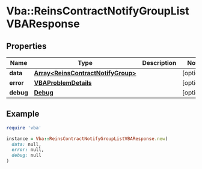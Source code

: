 # Vba::ReinsContractNotifyGroupListVBAResponse

## Properties

| Name | Type | Description | Notes |
| ---- | ---- | ----------- | ----- |
| **data** | [**Array&lt;ReinsContractNotifyGroup&gt;**](ReinsContractNotifyGroup.md) |  | [optional] |
| **error** | [**VBAProblemDetails**](VBAProblemDetails.md) |  | [optional] |
| **debug** | [**Debug**](Debug.md) |  | [optional] |

## Example

```ruby
require 'vba'

instance = Vba::ReinsContractNotifyGroupListVBAResponse.new(
  data: null,
  error: null,
  debug: null
)
```

